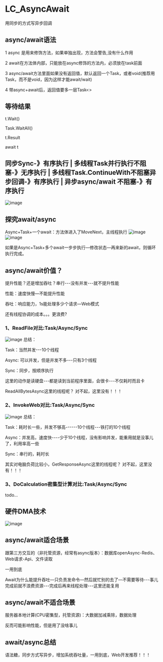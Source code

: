 # LC_AsyncAwait
用同步的方式写异步回调

## async/await语法
1  async 是用来修饰方法，如果单独出现，方法会警告,没有什么作用

2  await在方法体内部，只能放在async修饰的方法内，必须放在task前面

3  async/await方法里面如果没有返回值，默认返回一个Task，或者void(推荐用Task，而不是void，因为这样才能await/wait)

4  带async+await后，返回值要多一层Task<>

## 等待结果
t.Wait()

Task.WaitAll()

t.Result

await t

## 同步Sync-》有序执行 | 多线程Task并行执行不阻塞-》无序执行 | 多线程Task.ContinueWith不阻塞异步回调-》有序执行 | 异步async/await 不阻塞-》有序执行
![image](https://user-images.githubusercontent.com/26539681/121616223-11a69600-ca95-11eb-9839-2ec6c6203381.png)

## 探究await/async
Async+Task+一个await：方法体进入了MoveNext，主线程执行
![image](https://user-images.githubusercontent.com/26539681/121616941-7d3d3300-ca96-11eb-80c0-21e106ef2492.png)
![image](https://user-images.githubusercontent.com/26539681/121616632-d22c7980-ca95-11eb-8fca-f55b3cf6a4b4.png)

如果是Async+Task+多个await一步步执行—修改状态—再来新的await，则循环执行完成。

## async/await价值？
提升性能？还是增加吞吐？串行---没有并发---就不提升性能

性能：速度快慢—不能提升性能

吞吐：响应能力，1s能处理多少个请求—Web模式

还有线程协调的成本。。。更浪费? 

### 1、ReadFile对比:Task/Async/Sync
![image](https://user-images.githubusercontent.com/26539681/121619681-91376380-ca9b-11eb-9ab1-b3f5fa5341a2.png)
总结：

Task：当然并发---10个线程

Async: 可以并发，但是并发不多---只有3个线程

Sync：同步，按顺序执行

这里的动作是读硬盘---都是读到当前程序里面，会很卡---不仅耗时而且卡

ReadAllBytesAsync这里的线程呢？ 对不起，这里没有！！！

### 2、InvokeWeb对比:Task/Async/Sync
![image](https://user-images.githubusercontent.com/26539681/121620992-e3798400-ca9d-11eb-9753-e09865d7bbab.png)
总结：

Task：耗时长一些，并发不够高------10个线程---铁打的10个线程

Async：并发高，速度快----少于10个线程，没有影响并发，能重用就是没事儿了，利用率高一些

Sync：串行的，耗时长

其实对电脑负荷比较小，GetResponseAsync这里的线程呢？ 对不起，这里没有！！！

### 3、DoCalculation密集型计算对比:Task/Async/Sync
todo...

## 硬件DMA技术
![image](https://user-images.githubusercontent.com/26539681/121621269-70bcd880-ca9e-11eb-985d-02db7ec1b0c5.png)

## async/await适合场景
跟第三方交互的（非托管资源，经常有async版本）：数据库openAsync-Redis、Web请求-Api、文件读取

一用到底

Await为什么能提升吞吐—只负责发命令—然后就忙别的去了—不需要等待---事儿完成前就不浪费资源---完成后再来线程处理---这里还能复用

## async/await不适合场景
服务器本地计算(CPU密集型，托管资源)：大数据加减乘除，数据处理

反而可能影响性能，但是用了没啥事儿

## await/async总结
语法糖，同步方式写异步，增加系统吞吐量，一用到底，Web开发推荐！！！

